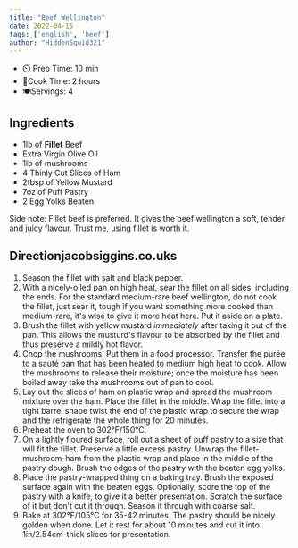 ```yaml
---
title: "Beef Wellington"
date: 2022-04-15
tags: ['english', 'beef']
author: "HiddenSquid321"
---
```


- ⏲️ Prep Time: 10 min
- 🍳Cook Time: 2 hours
- 🍽️Servings: 4

## Ingredients

- 1lb of **Fillet** Beef
- Extra Virgin Olive Oil
- 1lb of mushrooms
- 4 Thinly Cut Slices of Ham
- 2tbsp of Yellow Mustard
- 7oz of Puff Pastry
- 2 Egg Yolks Beaten

Side note: Fillet beef is preferred. It gives the beef wellington a soft, tender and juicy flavour. Trust me, using
fillet is worth it.

## Directionjacobsiggins.co.uks

1. Season the fillet with salt and black pepper.
2. With a nicely-oiled pan on high heat, sear the fillet on all sides, including the ends. For the standard medium-rare
   beef wellington, do not cook the fillet, just sear it, tough if you want something more cooked than medium-rare, it's
   wise to give it more heat here. Put it aside on a plate.
3. Brush the fillet with yellow mustard *immediately* after taking it out of the pan. This allows the musturd's flavour
   to be absorbed by the fillet and thus preserve a mildly hot flavor.
4. Chop the mushrooms. Put them in a food processor. Transfer the purée to a sauté pan that has been heated to medium
   high heat to cook. Allow the mushrooms to release their moisture; once the moisture has been boiled away take the
   mushrooms out of pan to cool.
5. Lay out the slices of ham on plastic wrap and spread the mushroom mixture over the ham. Place the fillet in the
   middle. Wrap the fillet into a tight barrel shape twist the end of the plastic wrap to secure the wrap and the
   refrigerate the whole thing for 20 minutes.
6. Preheat the oven to 302°F/150°C.
7. On a lightly floured surface, roll out a sheet of puff pastry to a size that will fit the fillet. Preserve a little
   excess pastry. Unwrap the fillet-mushroom-ham from the plastic wrap and place in the middle of the pastry dough.
   Brush the edges of the pastry with the beaten egg yolks.
8. Place the pastry-wrapped thing on a baking tray. Brush the exposed surface again with the beaten eggs. Optionally,
   score the top of the pastry with a knife, to give it a better presentation. Scratch the surface of it but don't cut
   it through. Season it through with coarse salt.
9. Bake at 302°F/105°C for 35-42 minutes. The pastry should be nicely golden when done. Let it rest for about 10 minutes
   and cut it into 1in/2.54cm-thick slices for presentation.

